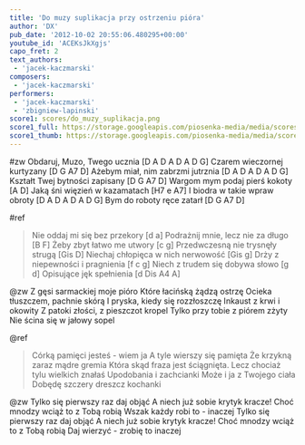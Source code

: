 ```yaml
---
title: 'Do muzy suplikacja przy ostrzeniu pióra'
author: 'DX'
pub_date: '2012-10-02 20:55:06.480295+00:00'
youtube_id: 'ACEKsJkXgjs'
capo_fret: 2
text_authors:
 - 'jacek-kaczmarski'
composers:
 - 'jacek-kaczmarski'
performers:
 - 'jacek-kaczmarski'
 - 'zbigniew-lapinski'
score1: scores/do_muzy_suplikacja.png
score1_full: https://storage.googleapis.com/piosenka-media/media/scores/do_muzy_suplikacja.png
score1_thumb: https://storage.googleapis.com/piosenka-media/media/scores/do_muzy_suplikacja.png.180x0_q85_upscale.png
---
```


#zw
Obdaruj, Muzo, Twego ucznia [D A D A D A D G]
Czarem wieczornej kurtyzany [D G A7 D]
Ażebym miał, nim zabrzmi jutrznia [D A D A D A D G]
Kształt Twej bytności zapisany [D G A7 D]
Wargom mym podaj pierś kokoty [A D]
Jaką śni więzień w kazamatach [H7 e A7]
I biodra w takie wpraw obroty [D A D A D A D G]
Bym do roboty ręce zatarł [D G A7 D]

#ref
>Nie oddaj mi się bez przekory [d a]
>Podrażnij mnie, lecz nie za długo [B F]
>Żeby zbyt łatwo me utwory [c g]
>Przedwczesną nie trysnęły strugą [Gis D]
>Niechaj chłopięca w nich nerwowość [Gis g]
>Drży z niepewności i pragnienia [f c g]
>Niech z trudem się dobywa słowo [g d]
>Opisujące jęk spełnienia [d Dis A4 A]

@zw
Z gęsi sarmackiej moje pióro
Które łacińską żądzą ostrzę
Ocieka tłuszczem, pachnie skórą
I pryska, kiedy się rozzłoszczę
Inkaust z krwi i okowity
Z patoki złości, z pieszczot kropel
Tylko przy tobie z piórem zżyty
Nie ścina się w jałowy sopel

@ref
>Córką pamięci jesteś - wiem ja
>A tyle wierszy się pamięta
>Że krzykną zaraz mądre gremia
>Która skąd fraza jest ściągnięta.
>Lecz chociaż tylu wielkich znałaś
>Upodobania i zachcianki
>Może i ja z Twojego ciała
>Dobędę szczery dreszcz kochanki

@zw
Tylko się pierwszy raz daj objąć
A niech już sobie krytyk kracze!
Choć mnodzy wciąż to z Tobą robią
Wszak każdy robi to - inaczej
Tylko się pierwszy raz daj objąć
A niech już sobie krytyk kracze!
Choć mnodzy wciąż to z Tobą robią
Daj wierzyć - zrobię to inaczej